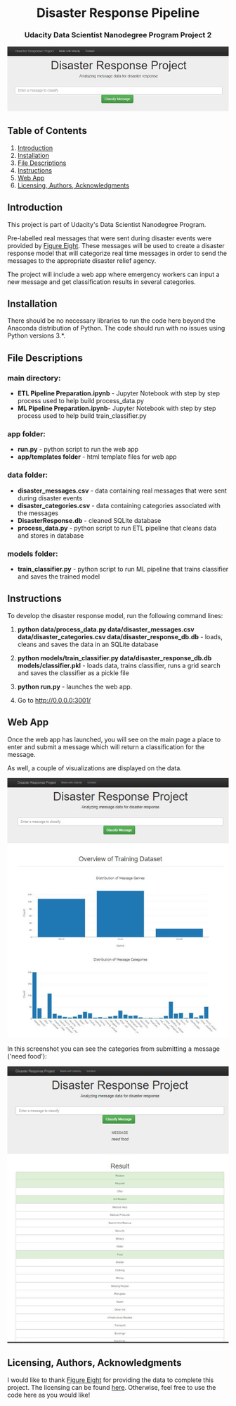 <h1 align="center">Disaster Response Pipeline</h1>

<h3 align="center">Udacity Data Scientist Nanodegree Program Project 2</h3>

![image](https://github.com/hviher/Udacity-Disaster-Response-Pipeline/blob/main/Intro_screenshot.JPG)

## Table of Contents
1. [Introduction](#introduction)
2. [Installation](#installation)
3. [File Descriptions](#file_description)
4. [Instructions](#instructions)
5. [Web App](#webapp)
6. [Licensing, Authors, Acknowledgments](#licensing)

## Introduction <a name="introduction"></a>
This project is part of Udacity's Data Scientist Nanodegree Program.

Pre-labelled real messages that were sent during disaster events were provided by [Figure Eight](https://www.figure-eight.com/).  These messages will be used to create a disaster response model that will categorize real time messages in order to send the messages to the appropriate disaster relief agency.

The project will include a web app where emergency workers can input a new message and get classification results in several categories.

## Installation <a name="installation"></a>
There should be no necessary libraries to run the code here beyond the Anaconda distribution of Python. The code should run with no issues using Python versions 3.*.

## File Descriptions <a name="file_description"></a>

### main directory:<br/>
- **ETL Pipeline Preparation.ipynb** - Jupyter Notebook with step by step process used to help build process_data.py
- **ML Pipeline Preparation.ipynb**- Jupyter Notebook with step by step process used to help build train_classifier.py

### app folder:<br/>
- **run.py** - python script to run the web app<br/>
- **app/templates folder** - html template files for web app<br/>

### data folder:<br/>
- **disaster_messages.csv** - data containing real messages that were sent during disaster events<br/>
- **disaster_categories.csv** - data containing categories associated with the messages<br/>
- **DisasterResponse.db** - cleaned SQLite database<br/>
- **process_data.py** - python script to run ETL pipeline that cleans data and stores in database<br/>

### models folder:<br/>
- **train_classifier.py** - python script to run ML pipeline that trains classifier and saves the trained model<br/>

## Instructions <a name="instructions"></a>

To develop the disaster response model, run the following command lines:

1. **python data/process_data.py data/disaster_messages.csv data/disaster_categories.csv data/disaster_response_db.db**  - loads, cleans and saves the data in an SQLite database 

2. **python models/train_classifier.py data/disaster_response_db.db models/classifier.pkl** - loads data, trains classifier, runs a grid search and saves the classifier as a pickle file
 
3. **python run.py** - launches the web app. 

4. Go to http://0.0.0.0:3001/
 
## Web App <a name="webapp"></a>

Once the web app has launched, you will see on the main page a place to enter and submit a message which will return a classification for the message. 

As well, a couple of visualizations are displayed on the data.
<p align="center">
  <img src="https://github.com/hviher/Udacity-Disaster-Response-Pipeline/blob/main/ScreenShot1.JPG" />
</p>

In this screenshot you can see the categories from submitting a message ('need food'):

<p align="center">
  <img src="https://github.com/hviher/Udacity-Disaster-Response-Pipeline/blob/main/ScreenShot2.JPG" /)
</p>

## Licensing, Authors, Acknowledgments <a name="licensing"></a>
 
I would like to thank [Figure Eight](https://www.figure-eight.com/) for providing the data to complete this project. 
The licensing can be found [here](https://github.com/hviher/Udacity-Disaster-Response-Pipeline/blob/main/LICENSE).
Otherwise, feel free to use the code here as you would like!

